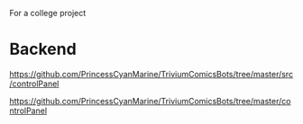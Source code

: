For a college project

# Backend

https://github.com/PrincessCyanMarine/TriviumComicsBots/tree/master/src/controlPanel

https://github.com/PrincessCyanMarine/TriviumComicsBots/tree/master/controlPanel
